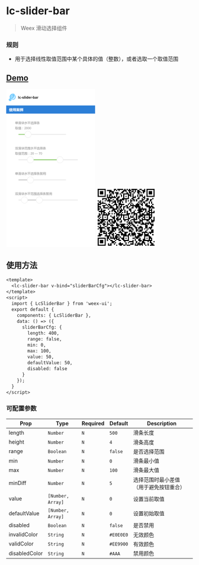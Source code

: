 # lc-slider-bar 

> Weex 滑动选择组件

### 规则
- 用于选择线性取值范围中某个具体的值（整数），或者选取一个取值范围


## [Demo](http://res.lightyy.com/lightui/example/slider-bar/?_wx_tpl=http%3A%2F%2Fres.lightyy.com%2Flightui%2Fexample%2Fslider-bar%2Findex.native.js)

<img src="./slider-bar.png" width="240"/>
<img src="./slider-bar-scan.png" width="160">

## 使用方法

```vue
<template>
  <lc-slider-bar v-bind="sliderBarCfg"></lc-slider-bar>
</template>
<script>
  import { LcSliderBar } from 'weex-ui';
  export default {
  	components: { LcSliderBar },
  	data: () => ({
      sliderBarCfg: {
        length: 400,
        range: false,
        min: 0,
        max: 100,
        value: 50,
        defaultValue: 50,
        disabled: false
      }
  	});
  }
</script>
```

### 可配置参数

| Prop | Type | Required | Default | Description |
|-------------|------------|--------|-----|-----|
| length       | `Number` |`N`| `500`    | 滑条长度 |
| height       | `Number` |`N`| `4`      | 滑条高度 |
| range        | `Boolean` |`N`| `false`  | 是否选择范围 |
| min          | `Number` |`N`| `0`      | 滑条最小值 |
| max          | `Number` |`N`| `100`    | 滑条最大值 |
| minDiff      | `Number` |`N`| `5`      | 选择范围时最小差值（用于避免按钮重合） |
| value        | `[Number, Array]` |`N`| `0` | 设置当前取值|
| defaultValue | `[Number, Array]` |`N`| `0` | 设置初始取值|
| disabled     | `Boolean` |`N`| `false`  | 是否禁用 |
| invalidColor | `String` |`N`| `#E0E0E0`| 无效颜色 |
| validColor   | `String` |`N`| `#EE9900`| 有效颜色 |
| disabledColor| `String` |`N`| `#AAA`   | 禁用颜色 |

